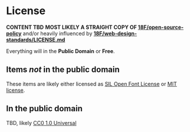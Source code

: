 # License

**CONTENT TBD**
**MOST LIKELY A STRAIGHT COPY OF [18F/open-source-policy](https://github.com/18F/open-source-policy/blob/master/LICENSE.md)** and/or heavily influenced by **[18F/web-design-standards/LICENSE.md](https://github.com/18F/web-design-standards/blob/18f-pages-staging/LICENSE.md)**


Everything will in the **Public Domain** or **Free**.

## Items _not_ in the public domain


These items are likely either licensed as [SIL Open Font License](https://opensource.org/licenses/OFL-1.1) or  [MIT license](https://opensource.org/licenses/MIT).

## In the public domain

TBD, likely [CC0 1.0 Universal](https://creativecommons.org/publicdomain/zero/1.0/)
